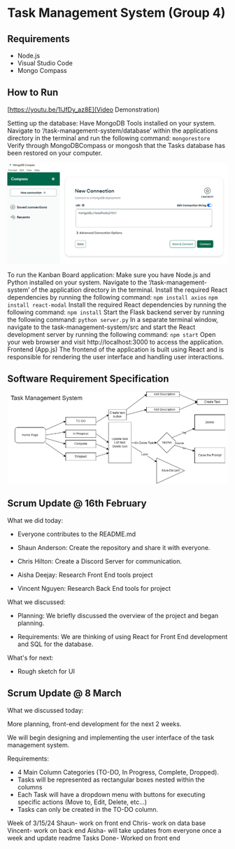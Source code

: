 # Task Management System (Group 4)

## Requirements
- Node.js
- Visual Studio Code
- Mongo Compass

## How to Run

[https://youtu.be/1lJfDy_az8E](Video Demonstration)

Setting up the database:
Have MongoDB Tools installed on your system.
Navigate to ‘/task-management-system/database’ within the applications directory in the terminal and run the following command:
	`mongorestore`
Verify through MongoDBCompass or mongosh that the Tasks database has been restored on your computer.

![SRS](mongodbcompass.png)

To run the Kanban Board application:
Make sure you have Node.js and Python installed on your system.
Navigate to the ‘/task-management-system’ of the application directory in the terminal.
Install the required React dependencies by running the following command:
`npm install axios`
`npm install react-modal`
Install the required React dependencies by running the following command:
`npm install`
Start the Flask backend server by running the following command:
`python server.py`
In a separate terminal window, navigate to the task-management-system/src and start the React development server by running the following command:
`npm start`
Open your web browser and visit http://localhost:3000 to access the application.
Frontend (App.js)
The frontend of the application is built using React and is responsible for rendering the user interface and handling user interactions.


## Software Requirement Specification
![SRS](TaskManagementSystemImage.png)

## Scrum Update @ 16th February

What we did today:

* Everyone contributes to the README.md

* Shaun Anderson: Create the repository and share it with everyone.

* Chris Hilton: Create a Discord Server for communication.

* Aisha Deejay: Research Front End tools project

* Vincent Nguyen: Research Back End tools for project

What we discussed:
* Planning: We briefly discussed the overview of the project and began planning.

* Requirements:
 We are thinking of using React for Front End development and SQL for the database.
 

What's for next:

* Rough sketch for UI

## Scrum Update @ 8 March

What we discussed today:

More planning, front-end development for the next 2 weeks.

We will begin designing and implementing the user interface of the task management system.

Requirements:
* 4 Main Column Categories (TO-DO, In Progress, Complete, Dropped).
* Tasks will be represented as rectangular boxes nested within the columns
* Each Task will have a dropdown menu with buttons for executing specific actions (Move to, Edit, Delete, etc...)
* Tasks can only be created in the TO-DO column.


Week of 3/15/24
Shaun- work on front end
Chris- work on data base
Vincent- work on back end
Aisha- will take updates from everyone once a week and update readme
Tasks Done- 
Worked on front end